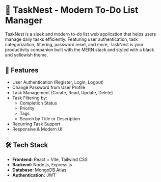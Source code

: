 # 📝 TaskNest - Modern To-Do List Manager

TaskNest is a sleek and modern to-do list web application that helps users manage daily tasks efficiently. Featuring user authentication, task categorization, filtering, password reset, and more, TaskNest is your productivity companion built with the MERN stack and styled with a black and yellowish theme.

## 🚀 Features

- User Authentication (Register, Login, Logout)
- Change Password from User Profile
- Task Management (Create, Read, Update, Delete)
- Task Filtering by:
  - Completion Status
  - Priority
  - Tags
  - Search by Title or Description
- Recurring Task Support
- Responsive & Modern UI

## 🛠 Tech Stack

- **Frontend:** React + Vite, Tailwind CSS
- **Backend:** Node.js, Express.js
- **Database:** MongoDB Atlas
- **Authentication:** JWT
